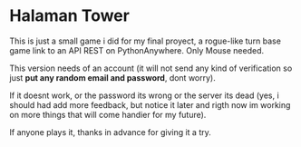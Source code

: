 # Halaman Tower

This is just a small game i did for my final proyect, a rogue-like turn base game link to an API REST on PythonAnywhere. Only Mouse needed.

This version needs of an account (it will not send any kind of verification so just **put any random email and password**, dont worry). 

If it doesnt work, or the password its wrong or the server its dead (yes, i should had add more feedback, but notice it later and rigth now im working on more things that will come handier for my future).

If anyone plays it, thanks in advance for giving it a try.
